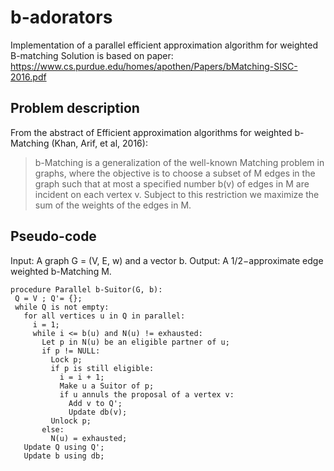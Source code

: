 # b-adorators
Implementation of a parallel efficient approximation algorithm for weighted B-matching 
Solution is based on paper: https://www.cs.purdue.edu/homes/apothen/Papers/bMatching-SISC-2016.pdf

## Problem description

From the abstract of Efficient approximation algorithms for weighted b-Matching (Khan, Arif, et al, 2016):

> b-Matching is a generalization of the well-known Matching problem in graphs, where the objective is to choose a subset of M edges in the graph such that at most a specified number b(v) of edges in M are incident on each vertex v. Subject to this restriction we maximize the sum of the weights of the edges in M.

## Pseudo-code

Input: A graph G = (V, E, w) and a vector b. Output: A 1/2−approximate edge weighted b-Matching M.

```
procedure Parallel b-Suitor(G, b):
 Q = V ; Q'= {}; 
 while Q is not empty:
   for all vertices u in Q in parallel:
     i = 1;
     while i <= b(u) and N(u) != exhausted:
       Let p in N(u) be an eligible partner of u;
       if p != NULL:
         Lock p; 
         if p is still eligible:
           i = i + 1; 
           Make u a Suitor of p;
           if u annuls the proposal of a vertex v:
             Add v to Q';
             Update db(v); 
         Unlock p; 
       else:
         N(u) = exhausted; 
   Update Q using Q';
   Update b using db;
```
